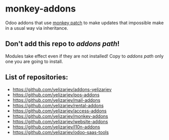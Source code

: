 # monkey-addons

Odoo addons that use [monkey patch](https://en.wikipedia.org/wiki/Monkey_patch) to make updates that impossible make in a usual way via inheritance.

Don't add this repo to _addons path_!
-------------------------------------

Modules take effect even if they are not installed! Copy to _addons path_ only one you are going to install. 

List of repositories:
---------------------

* https://github.com/yelizariev/addons-yelizariev
* https://github.com/yelizariev/pos-addons
* https://github.com/yelizariev/mail-addons
* https://github.com/yelizariev/rental-addons
* https://github.com/yelizariev/access-addons
* https://github.com/yelizariev/monkey-addons
* https://github.com/yelizariev/website-addons
* https://github.com/yelizariev/l10n-addons
* https://github.com/yelizariev/odoo-saas-tools
